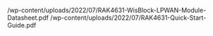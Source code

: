 /wp-content/uploads/2022/07/RAK4631-WisBlock-LPWAN-Module-Datasheet.pdf
/wp-content/uploads/2022/07/RAK4631-Quick-Start-Guide.pdf
